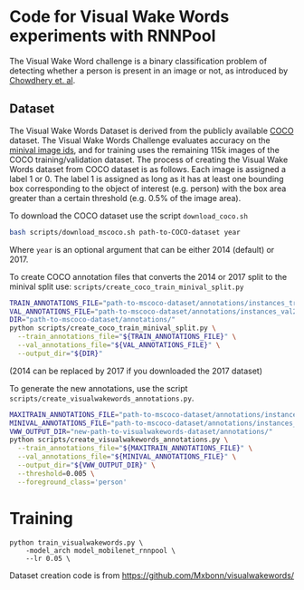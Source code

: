 # Code for Visual Wake Words experiments with RNNPool

The Visual Wake Word challenge is a binary classification problem of detecting whether a person is present in 
an image or not, as introduced by [Chowdhery et. al](https://arxiv.org/abs/1906.05721).

## Dataset
The Visual Wake Words Dataset is derived from the publicly available [COCO](cocodataset.org/#/home) dataset. The Visual Wake Words Challenge evaluates accuracy on the [minival image ids](https://raw.githubusercontent.com/tensorflow/models/master/research/object_detection/data/mscoco_minival_ids.txt),
and for training uses the remaining 115k images of the COCO training/validation dataset. The process of creating the Visual Wake Words dataset from COCO dataset is as follows.
Each image is assigned a label 1 or 0. 
The label 1 is assigned as long as it has at least one bounding box corresponding 
to the object of interest (e.g. person) with the box area greater than a certain threshold 
(e.g. 0.5% of the image area).

To download the COCO dataset use the script `download_coco.sh`
```bash
bash scripts/download_mscoco.sh path-to-COCO-dataset year
```
Where `year` is an optional argument that can be either 2014 (default) or 2017.


To create COCO annotation files that converts the 2014 or 2017 split to the minival split use:
`scripts/create_coco_train_minival_split.py`

```bash
TRAIN_ANNOTATIONS_FILE="path-to-mscoco-dataset/annotations/instances_train2014.json"
VAL_ANNOTATIONS_FILE="path-to-mscoco-dataset/annotations/instances_val2014.json"
DIR="path-to-mscoco-dataset/annotations/"
python scripts/create_coco_train_minival_split.py \
  --train_annotations_file="${TRAIN_ANNOTATIONS_FILE}" \
  --val_annotations_file="${VAL_ANNOTATIONS_FILE}" \
  --output_dir="${DIR}"
```
(2014 can be replaced by 2017 if you downloaded the 2017 dataset)


To generate the new annotations, use the script `scripts/create_visualwakewords_annotations.py`.
```bash
MAXITRAIN_ANNOTATIONS_FILE="path-to-mscoco-dataset/annotations/instances_maxitrain.json"
MINIVAL_ANNOTATIONS_FILE="path-to-mscoco-dataset/annotations/instances_minival.json"
VWW_OUTPUT_DIR="new-path-to-visualwakewords-dataset/annotations/"
python scripts/create_visualwakewords_annotations.py \
  --train_annotations_file="${MAXITRAIN_ANNOTATIONS_FILE}" \
  --val_annotations_file="${MINIVAL_ANNOTATIONS_FILE}" \
  --output_dir="${VWW_OUTPUT_DIR}" \
  --threshold=0.005 \
  --foreground_class='person'
```


# Training

```shell
python train_visualwakewords.py \
    -model_arch model_mobilenet_rnnpool \
    --lr 0.05 \
```


Dataset creation code is from https://github.com/Mxbonn/visualwakewords/